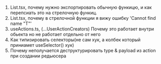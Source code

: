 1. List.tsx, почему нужно экспортировать обычную функицю, и как перепсиать это на стрелочную функиц.
2. List.tsx, почему в стрелочной функции я вижу ошибку 'Cannot find name "T"'
3. useActions.ts, (...UserActionCreators) Почему это работает внутри обьекта но
  не работает отдельно от него
4. Как типизировать селекторы(не сам хук, а колбек который приниамет useSelector() хук)
5. Почему неполучается деструктурировать type & payload из action при создании редьюсера